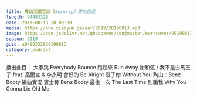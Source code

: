 ```yaml
---
title: 專訪高爾宣談《#osnrap》與他自己
length: 94983328
date: 2019-08-13 18:00:00
media: https://one.xiaoyuu.ga/ear/2019/20190813.mp3
image: https://cdn.jsdelivr.net/gh/coxmos/cdn@master/ear/cover/20190813.jpeg
season: 2019
guid: a9498332820190813
category: podcast
---
```


播出曲目：
大家跳 Everybody Bounce 
跑起來 Run Away
謝和弦 / 我不是白馬王子 feat. 高爾宣 &amp; 李杰明
會好的 Be Alright
沒了你 Without You
陶山：Benz Booty 編曲實況
賓士臀 Benz Booty 
最後一次 The Last Time
別騙我 Why You Gonna Lie
Old Me

